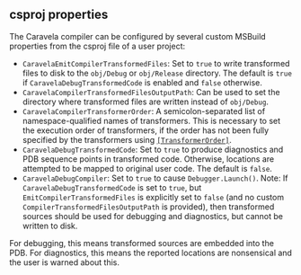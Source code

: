 ## csproj properties

The Caravela compiler can be configured by several custom MSBuild properties from the csproj file of a user project:

* `CaravelaEmitCompilerTransformedFiles`: Set to `true` to write transformed files to disk to the `obj/Debug` or `obj/Release` directory. The default is `true` if `CaravelaDebugTransformedCode` is enabled and `false` otherwise.
* `CaravelaCompilerTransformedFilesOutputPath`: Can be used to set the directory where transformed files are written instead of `obj/Debug`.
* `CaravelaCompilerTransformerOrder`: A semicolon-separated list of namespace-qualified names of transformers. This is necessary to set the execution order of transformers, if the order has not been fully specified by the transformers using [`[TransformerOrder]`](API.md#TransformerOrderAttribute).
* `CaravelaDebugTransformedCode`: Set to `true` to produce diagnostics and PDB sequence points in transformed code. Otherwise, locations are attempted to be mapped to original user code. The default is `false`.
* `CaravelaDebugCompiler`: Set to `true` to cause `Debugger.Launch()`.
Note: If `CaravelaDebugTransformedCode` is set to `true`, but `EmitCompilerTransformedFiles` is explicitly set to `false` (and no custom `CompilerTransformedFilesOutputPath` is provided), then transformed sources should be used for debugging and diagnostics, but cannot be written to disk.

For debugging, this means transformed sources are embedded into the PDB. For diagnostics, this means the reported locations are nonsensical and the user is warned about this.